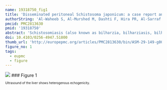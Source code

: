 ```yaml
---
name: 19318750_fig1
title: 'Disseminated peritoneal Schistosoma japonicum: a case report and review of the pathological manifestations of the helminth.'
authorString: 'Al-Waheeb S, Al-Murshed M, Dashti F, Hira PR, Al-Sarraf L.'
pmcid: PMC2813630
pmid: '19318750'
abstract: 'Schistosomiasis (also known as bilharzia, bilharziasis, bilharziosis or snail fever) is a human disease syndrome caused by infection from one of several species of parasitic trematodes of the genus Schistosoma. The three main species infecting humans are S haematobium, S japonicum, and S mansoni. S japonicum is most common in the far east, mostly in China and the Philippines. We present an unusual case of S japonicum in a 32-year-old Filipino woman who had schistosomal ova studding the peritoneal cavity and forming a mass in the right iliac fossa.'
doi: 10.4103/0256-4947.51800
thumb_url: 'http://europepmc.org/articles/PMC2813630/bin/ASM-29-149-g001.gif'
figure_no: 1
tags:
  - eupmc
  - figure
---
```

<img src='http://europepmc.org/articles/PMC2813630/bin/ASM-29-149-g001.jpg' style='max-height: 300px'>
### Figure 1
<p style='font-size: 10px;'>Ultrasound of the liver shows heterogenous echogenicity.</p>